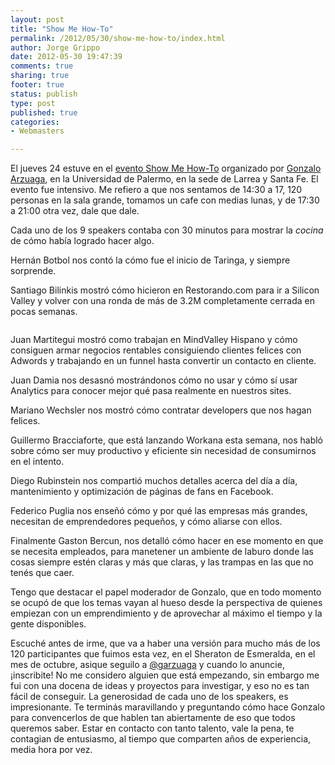 ```yaml
--- 
layout: post
title: "Show Me How-To"
permalink: /2012/05/30/show-me-how-to/index.html
author: Jorge Grippo
date: 2012-05-30 19:47:39
comments: true
sharing: true
footer: true
status: publish
type: post
published: true
categories: 
- Webmasters

---
```

<!-- 303 -->
El jueves 24 estuve en el <a href="https://eventioz.com/events/show-me-how-to">evento Show Me How-To</a> organizado por <a href="https://twitter.com/garzuaga/status/200581817118633984">Gonzalo Arzuaga</a>, en la Universidad de Palermo, en la sede de Larrea y Santa Fe. El evento fue intensivo. Me refiero a que nos sentamos de 14:30 a 17, 120 personas en la sala grande, tomamos un cafe con medias lunas, y de 17:30 a 21:00 otra vez, dale que dale.<!--more-->

Cada uno de los 9 speakers contaba con 30 minutos para mostrar la <em>cocina</em> de cómo había logrado hacer algo.

Hernán Botbol nos contó la cómo fue el inicio de Taringa, y siempre sorprende.

Santiago Bilinkis mostró cómo hicieron en Restorando.com para ir a Silicon Valley y volver con una ronda de más de 3.2M completamente cerrada en pocas semanas.

<img src="http://blog.grippo.com/wp-content/uploads/2012/05/Captura-de-pantalla-2012-05-30-a-las-16.50.33-300x221.png" alt="" />

Juan Martitegui mostró como trabajan en MindValley Hispano y cómo consiguen armar negocios rentables consiguiendo clientes felices con Adwords y trabajando en un funnel hasta convertir un contacto en cliente.

Juan Damia nos desasnó mostrándonos cómo no usar y cómo sí usar Analytics para conocer mejor qué pasa realmente en nuestros sites.

Mariano Wechsler nos mostró cómo contratar developers que nos hagan felices.

Guillermo Bracciaforte, que está lanzando Workana esta semana, nos habló sobre cómo ser muy productivo y eficiente sin necesidad de consumirnos en el intento.

Diego Rubinstein nos compartió muchos detalles acerca del día a día, mantenimiento y optimización de páginas de fans en Facebook.

Federico Puglia nos enseñó cómo y por qué las empresas más grandes, necesitan de emprendedores pequeños, y cómo aliarse con ellos.

Finalmente Gaston Bercun, nos detalló cómo hacer en ese momento en que se necesita empleados, para manetener un ambiente de laburo donde las cosas siempre estén claras y más que claras, y las trampas en las que no tenés que caer.

Tengo que destacar el papel moderador de Gonzalo, que en todo momento se ocupó de que los temas vayan al hueso desde la perspectiva de quienes empiezan con un emprendimiento y de aprovechar al máximo el tiempo y la gente disponibles.

Escuché antes de irme, que va a haber una versión para mucho más de los 120 participantes que fuimos esta vez, en el Sheraton de Esmeralda, en el mes de octubre, asique seguilo a <a href="https://twitter.com/garzuaga">@garzuaga</a> y cuando lo anuncie, ¡inscribite! No me considero alguien que está empezando, sin embargo me fui con una docena de ideas y proyectos para investigar, y eso no es tan fácil de conseguir. La generosidad de cada uno de los speakers, es impresionante. Te terminás maravillando y preguntando cómo hace Gonzalo para convencerlos de que hablen tan abiertamente de eso que todos queremos saber. Estar en contacto con tanto talento, vale la pena, te contagian de entusiasmo, al tiempo que comparten años de experiencia, media hora por vez.

&nbsp;


